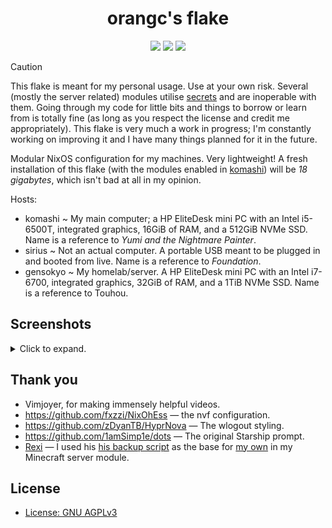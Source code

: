 <div align="center">
      <h1>orangc's flake</h1>
      <div>
         <a href="https://github.com/orangci/dots/stargazers"><img src="https://img.shields.io/github/stars/orangci/dots?color=F5BDE6&labelColor=303446&style=for-the-badge&logo=starship&logoColor=F5BDE6"></a>
         <!-- <a href="https://github.com/orangci/dots/"><img src="https://img.shields.io/github/repo-size/orangci/dots?color=C6A0F6&labelColor=303446&style=for-the-badge&logo=github&logoColor=C6A0F6"></a> -->
         <a = href="https://nixos.org"><img src="https://img.shields.io/badge/NixOS-Unstable-blue?style=for-the-badge&logo=NixOS&logoColor=white&label=NixOS&labelColor=303446&color=91D7E3"></a>
         <a href="https://github.com/orangci/dots/blob/main/LICENSE"><img src="https://img.shields.io/static/v1.svg?style=for-the-badge&label=License&message=AGPL3&colorA=313244&colorB=F5A97F&logo=unlicense&logoColor=F5A97F&"/></a>
      </div>
</div>


> [!CAUTION]
> This flake is meant for my personal usage. Use at your own risk. Several (mostly the server related) modules utilise [secrets](./docs/secrets.md) and are inoperable with them.
> Going through my code for little bits and things to borrow or learn from is totally fine (as long as you respect the license and credit me appropriately).
> This flake is very much a work in progress; I'm constantly working on improving it and I have many things planned for it in the future.

Modular NixOS configuration for my machines. Very lightweight! A fresh installation of this flake (with the modules enabled in [komashi](./hosts/komashi/config.nix)) will be *18 gigabytes*, which isn't bad at all in my opinion.

Hosts:
- komashi ~ My main computer; a HP EliteDesk mini PC with an Intel i5-6500T, integrated graphics, 16GiB of RAM, and a 512GiB NVMe SSD. Name is a reference to *Yumi and the Nightmare Painter*.
- sirius ~ Not an actual computer. A portable USB meant to be plugged in and booted from live. Name is a reference to *Foundation*.
- gensokyo ~ My homelab/server. A HP EliteDesk mini PC with an Intel i7-6700, integrated graphics, 32GiB of RAM, and a 1TiB NVMe SSD. Name is a reference to Touhou.

## Screenshots

<details>
<summary>Click to expand.</summary> 

![screenshot](assets/desktop.png)

![screenshot](assets/light-desktop.png)

</details>

## Thank you
- Vimjoyer, for making immensely helpful videos.
- https://github.com/fxzzi/NixOhEss — the nvf configuration.
- https://github.com/zDyanTB/HyprNova — The wlogout styling.
- https://github.com/1amSimp1e/dots — The original Starship prompt.
- [Rexi](https://github.com/Rexcrazy804) — I used his [his backup script](https://github.com/Rexcrazy804/Zaphkiel/blob/master/nixosModules/server/minecraft/backupservice.nix) as the base for [my own](./modules/server/minecraft/servers/juniper/utilities/automatic-backups.nix) in my Minecraft server module.
 
## License
- [License: GNU AGPLv3](./LICENSE)
